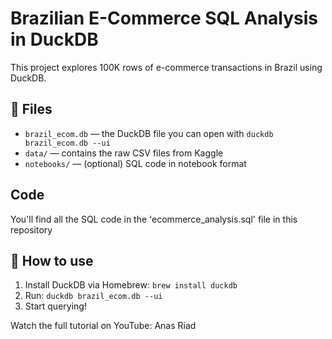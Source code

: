 # Brazilian E-Commerce SQL Analysis in DuckDB

This project explores 100K rows of e-commerce transactions in Brazil using DuckDB.

## 📁 Files
- `brazil_ecom.db` — the DuckDB file you can open with `duckdb brazil_ecom.db --ui`
- `data/` — contains the raw CSV files from Kaggle
- `notebooks/` — (optional) SQL code in notebook format

## Code
You'll find all the SQL code in the 'ecommerce_analysis.sql' file in this repository

## 🚀 How to use
1. Install DuckDB via Homebrew: `brew install duckdb`
2. Run: `duckdb brazil_ecom.db --ui`
3. Start querying!

Watch the full tutorial on YouTube: Anas Riad
